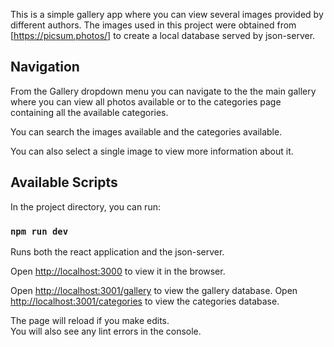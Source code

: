 This is a simple gallery app where you can view several images provided by different authors.
The images used in this project were obtained from [https://picsum.photos/] to create a local database served by json-server.

## Navigation

From the Gallery dropdown menu you can navigate to the the main gallery where you can view all photos available 
or to the categories page containing all the available categories.

You can search the images available and the categories available.

You can also select a single image to view more information about it.

## Available Scripts

In the project directory, you can run:

### `npm run dev`


Runs both the react application and the json-server.

Open [http://localhost:3000](http://localhost:3000) to view it in the browser.


Open [http://localhost:3001/gallery](http://localhost:3001/gallery) to view the gallery database.
Open [http://localhost:3001/categories](http://localhost:3001/categories) to view the categories database.


The page will reload if you make edits.<br />
You will also see any lint errors in the console.


